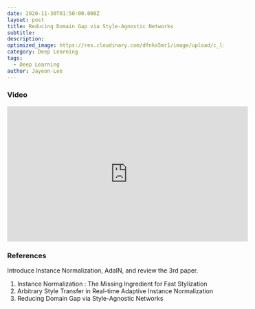 ```yaml
---
date: 2020-11-30T01:50:00.000Z
layout: post
title: Reducing Domain Gap via Style-Agnostic Networks
subtitle: 
description: 
optimized_image: https://res.cloudinary.com/dfnkx5mr1/image/upload/c_limit,h_200,w_380/v1609603868/post_img/chicago_candy_bclkeh.png
category: Deep Learning
tags:
  - Deep Learning 
author: Jayeon-Lee
---
```


### Video
<iframe width="560" height="315" src="https://www.youtube.com/embed/keWxPIVzFd8" frameborder="0" allow="accelerometer; autoplay; clipboard-write; encrypted-media; gyroscope; picture-in-picture" allowfullscreen></iframe>

### References
Introduce Instance Normalization, AdaIN, and review the 3rd paper.

1. Instance Normalization : The Missing Ingredient for Fast Stylization
2. Arbitrary Style Transfer in Real-time Adaptive Instance Normalization
3. Reducing Domain Gap via Style-Agnostic Networks 
